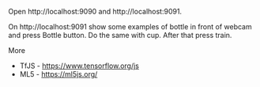 Open http://localhost:9090 and http://localhost:9091.

On http://localhost:9091 show some examples of bottle in front of webcam and press Bottle button. Do the same with cup. After that press train.

More

* TfJS - https://www.tensorflow.org/js
* ML5 - https://ml5js.org/